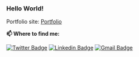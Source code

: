 ### Hello World! 

Portfolio site: [Portfolio](https://omeripek.net/)

**📫 Where to find me:** 

[![Twitter Badge](https://img.shields.io/badge/-@omripk-1ca0f1?style=flat-square&labelColor=1ca0f1&logo=twitter&logoColor=white&link=https://twitter.com/omripk)](https://twitter.com/omripk) 
[![Linkedin Badge](https://img.shields.io/badge/-omripk-blue?style=flat-square&logo=Linkedin&logoColor=white&link=https://www.linkedin.com/in/omripk/)](https://www.linkedin.com/in/omripk/) 
[![Gmail Badge](https://img.shields.io/badge/-omer.ipk@gmail.com-c14438?style=flat-square&logo=Gmail&logoColor=black&link=mailto:omer.ipk@gmail.com)](mailto:omer.ipk@gmail.com)


<!-- <img src="https://wakatime.com/share/@omripk/6d42cebc-41e7-48d6-be91-1ceca16461d0.svg" width="500" height="400" /> -->

